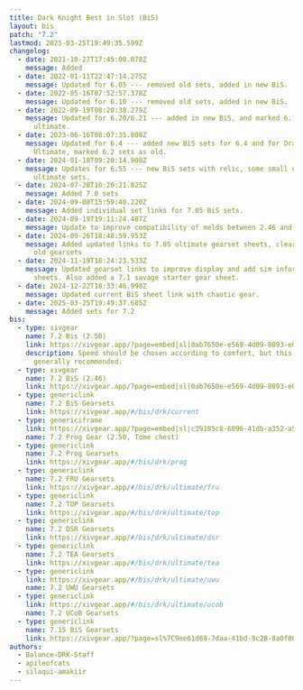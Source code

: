 ```yaml
---
title: Dark Knight Best in Slot (BiS)
layout: bis
patch: "7.2"
lastmod: 2025-03-25T19:49:35.599Z
changelog:
  - date: 2021-10-27T17:45:00.078Z
    message: Added
  - date: 2022-01-11T22:47:14.275Z
    message: Updated for 6.05 --- removed old sets, added in new BiS.
  - date: 2022-05-16T07:52:57.378Z
    message: Updated for 6.10 --- removed old sets, added in new BiS.
  - date: 2022-09-19T08:20:38.279Z
    message: Updated for 6.20/6.21 --- added in new BiS, and marked 6.1 sets as for
      ultimate.
  - date: 2023-06-16T08:07:35.808Z
    message: Updated for 6.4 --- added new BiS sets for 6.4 and for Dragonsong
      Ultimate, marked 6.2 sets as old.
  - date: 2024-01-18T09:20:14.908Z
    message: Updates for 6.55 --- new BiS sets with relic, some small updates to
      ultimate sets.
  - date: 2024-07-28T10:20:21.825Z
    message: Added 7.0 sets
  - date: 2024-09-08T15:59:40.220Z
    message: Added individual set links for 7.05 BiS sets.
  - date: 2024-09-19T19:11:24.487Z
    message: Update to improve compatibility of melds between 2.46 and 2.50
  - date: 2024-09-26T18:48:59.953Z
    message: Added updated links to 7.05 ultimate gearset sheets, cleared out some
      old gearsets
  - date: 2024-11-19T18:24:23.533Z
    message: Updated gearset links to improve display and add sim information to
      sheets. Also added a 7.1 savage starter gear sheet.
  - date: 2024-12-22T18:33:46.998Z
    message: Updated current BiS sheet link with chaotic gear.
  - date: 2025-03-25T19:49:37.685Z
    message: Added sets for 7.2
bis:
  - type: xivgear
    name: 7.2 Bis (2.50)
    link: https://xivgear.app/?page=embed|sl|0ab7650e-e569-4d09-8893-e081b2465c42&onlySetIndex=0
    description: Speed should be chosen according to comfort, but this set is
      generally recommended.
  - type: xivgear
    name: 7.2 BiS (2.46)
    link: https://xivgear.app/?page=embed|sl|0ab7650e-e569-4d09-8893-e081b2465c42&onlySetIndex=1
  - type: genericlink
    name: 7.2 BiS Gearsets
    link: https://xivgear.app/#/bis/drk/current
  - type: genericiframe
    link: https://xivgear.app/?page=embed|sl|c39185c8-6896-41db-a352-a504018ee598&onlySetIndex=0
    name: 7.2 Prog Gear (2.50, Tome chest)
  - type: genericlink
    name: 7.2 Prog Gearsets
    link: https://xivgear.app/#/bis/drk/prog
  - type: genericlink
    name: 7.2 FRU Gearsets
    link: https://xivgear.app/#/bis/drk/ultimate/fru
  - type: genericlink
    name: 7.2 TOP Gearsets
    link: https://xivgear.app/#/bis/drk/ultimate/top
  - type: genericlink
    name: 7.2 DSR Gearsets
    link: https://xivgear.app/#/bis/drk/ultimate/dsr
  - type: genericlink
    name: 7.2 TEA Gearsets
    link: https://xivgear.app/#/bis/drk/ultimate/tea
  - type: genericlink
    link: https://xivgear.app/#/bis/drk/ultimate/uwu
    name: 7.2 UWU Gearsets
  - type: genericlink
    link: https://xivgear.app/#/bis/drk/ultimate/ucob
    name: 7.2 UCoB Gearsets
  - type: genericlink
    name: 7.15 BiS Gearsets
    link: https://xivgear.app/?page=sl%7C9ee61d69-7daa-41bd-9c28-8a0f0055f90f
authors:
  - Balance-DRK-Staff
  - apileofcats
  - silaqui-amakiir
---
```

